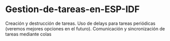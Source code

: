 # Gestion-de-tareas-en-ESP-IDF
Creación y destrucción de tareas. 
Uso de delays para tareas periódicas (veremos mejores opciones en el futuro). 
Comunicación y sincronización de tareas mediante colas
